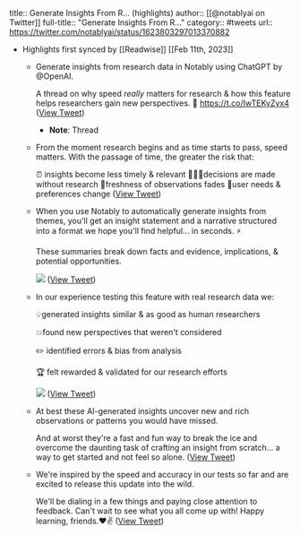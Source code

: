 title:: Generate Insights From R... (highlights)
author:: [[@notablyai on Twitter]]
full-title:: "Generate Insights From R..."
category:: #tweets
url:: https://twitter.com/notablyai/status/1623803297013370882

- Highlights first synced by [[Readwise]] [[Feb 11th, 2023]]
	- Generate insights from research data in Notably using ChatGPT by @OpenAI. 
	  
	  A thread on why speed *really* matters for research & how this feature helps researchers gain new perspectives. 🧵 https://t.co/IwTEKyZyx4 ([View Tweet](https://twitter.com/notablyai/status/1623803297013370882))
		- **Note**: Thread
	- From the moment research begins and as time starts to pass, speed matters. With the passage of time, the greater the risk that:
	  
	  ⏰ insights become less timely & relevant
	  🤦🏻‍♀️decisions are made without research
	  🥗freshness of observations fades
	  🥀user needs & preferences change ([View Tweet](https://twitter.com/notablyai/status/1623803300276568064))
	- When you use Notably to automatically generate insights from themes, you'll get an insight statement and a narrative structured into a format we hope you'll find helpful... in seconds. ⚡️
	  
	  These summaries break down facts and evidence, implications, & potential opportunities. 
	  
	  ![](https://pbs.twimg.com/media/Foji_nyWYAAyyqh.jpg) ([View Tweet](https://twitter.com/notablyai/status/1623803302533074948))
	- In our experience testing this feature with real research data we:
	  
	  💡generated insights similar & as good as human researchers
	  
	  💥found new perspectives that weren't considered
	  
	  ✏️ identified errors & bias from analysis
	  
	  🏆 felt rewarded & validated for our research efforts 
	  
	  ![](https://pbs.twimg.com/media/Fojm0rjWAAIRs4X.jpg) ([View Tweet](https://twitter.com/notablyai/status/1623803304504426496))
	- At best these AI-generated insights uncover new and rich observations or patterns you would have missed.
	  
	  And at worst they're a fast and fun way to break the ice and overcome the daunting task of crafting an insight from scratch... a way to get started and not feel so alone. ([View Tweet](https://twitter.com/notablyai/status/1623803307457232899))
	- We're inspired by the speed and accuracy in our tests so far and are excited to release this update into the wild.
	  
	  We'll be dialing in a few things and paying close attention to feedback. Can't wait to see what you all come up with! Happy learning, friends.❤️✌️ ([View Tweet](https://twitter.com/notablyai/status/1623803309600518149))